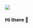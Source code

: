 <img src="https://media-private.canva.com/uoS6U/MAERQ4uoS6U/1/s2.png?X-Amz-Algorithm=AWS4-HMAC-SHA256&X-Amz-Credential=AKIAQYCGKMUH4JWSMIDQ%2F20201223%2Fus-east-1%2Fs3%2Faws4_request&X-Amz-Date=20201223T204549Z&X-Amz-Expires=97385&X-Amz-Signature=f7e0fff91ebb7e277a3ba87a6d4181d6cb46b91dba34d9c17731d691d1c98dc6&X-Amz-SignedHeaders=host&response-expires=Thu%2C%2024%20Dec%202020%2023%3A48%3A54%20GMT">

### Hi there 👋

<!--
**RealPrettyPay/RealPrettyPay** is a ✨ _special_ ✨ repository because its `README.md` (this file) appears on your GitHub profile.

Here are some ideas to get you started:

- 🔭 I’m currently working on ...
- 🌱 I’m currently learning ...
- 👯 I’m looking to collaborate on ...
- 🤔 I’m looking for help with ...
- 💬 Ask me about ...
- 📫 How to reach me: ...
- 😄 Pronouns: ...
- ⚡ Fun fact: ...
-->
